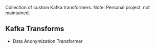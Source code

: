 Collection of custom Kafka transformers.
Note: Personal project, not maintained.

## Kafka Transforms
- Data Anonymization Transformer